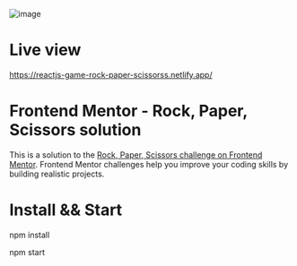 ![image](https://user-images.githubusercontent.com/45037539/146601393-8233f269-eac0-4bbc-a8f0-87989415bbab.png)

# Live view

https://reactjs-game-rock-paper-scissorss.netlify.app/

# Frontend Mentor - Rock, Paper, Scissors solution

This is a solution to the [Rock, Paper, Scissors challenge on Frontend Mentor](https://www.frontendmentor.io/challenges/rock-paper-scissors-game-pTgwgvgH). Frontend Mentor challenges help you improve your coding skills by building realistic projects. 

# Install && Start

npm install

npm start

